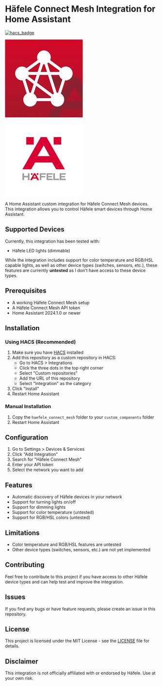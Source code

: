 # Häfele Connect Mesh Integration for Home Assistant

[![hacs_badge](https://img.shields.io/badge/HACS-Custom-41BDF5.svg)](https://github.com/hacs/integration)

![Häfele Connect Mesh](./custom_components/haefele_connect_mesh/logo/logo.png)
![Häfele](./custom_components/haefele_connect_mesh/logo/icon.png)

A Home Assistant custom integration for Häfele Connect Mesh devices. This integration allows you to control Häfele smart devices through Home Assistant.

## Supported Devices

Currently, this integration has been tested with:
- Häfele LED lights (dimmable)

While the integration includes support for color temperature and RGB/HSL capable lights, as well as other device types (switches, sensors, etc.), these features are currently **untested** as I don't have access to these device types.

## Prerequisites

- A working Häfele Connect Mesh setup
- A Häfele Connect Mesh API token
- Home Assistant 2024.1.0 or newer

## Installation

### Using HACS (Recommended)

1. Make sure you have [HACS](https://hacs.xyz/) installed
2. Add this repository as a custom repository in HACS:
   - Go to HACS > Integrations
   - Click the three dots in the top right corner
   - Select "Custom repositories"
   - Add the URL of this repository
   - Select "Integration" as the category
3. Click "Install"
4. Restart Home Assistant

### Manual Installation

1. Copy the `haefele_connect_mesh` folder to your `custom_components` folder
2. Restart Home Assistant

## Configuration

1. Go to Settings > Devices & Services
2. Click "Add Integration"
3. Search for "Häfele Connect Mesh"
4. Enter your API token
5. Select the network you want to add

## Features

- Automatic discovery of Häfele devices in your network
- Support for turning lights on/off
- Support for dimming lights
- Support for color temperature (untested)
- Support for RGB/HSL colors (untested)

## Limitations

- Color temperature and RGB/HSL features are untested
- Other device types (switches, sensors, etc.) are not yet implemented

## Contributing

Feel free to contribute to this project if you have access to other Häfele device types and can help test and improve the integration.

## Issues

If you find any bugs or have feature requests, please create an issue in this repository.

## License

This project is licensed under the MIT License - see the [LICENSE](./LICENSE) file for details.

## Disclaimer

This integration is not officially affiliated with or endorsed by Häfele. Use at your own risk.
